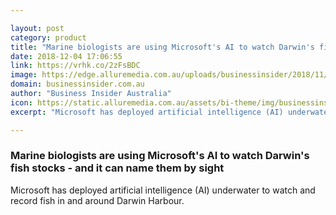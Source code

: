 ```yaml
---

layout: post
category: product
title: "Marine biologists are using Microsoft's AI to watch Darwin's fish stocks - and it can name them by sight"
date: 2018-12-04 17:06:55
link: https://vrhk.co/2zFsBDC
image: https://edge.alluremedia.com.au/uploads/businessinsider/2018/11/fish-id-410x231.jpg
domain: businessinsider.com.au
author: "Business Insider Australia"
icon: https://static.alluremedia.com.au/assets/bi-theme/img/businessinsider/favicon_57.png
excerpt: "Microsoft has deployed artificial intelligence (AI) underwater to watch and record fish in and around Darwin Harbour."

---
```


### Marine biologists are using Microsoft's AI to watch Darwin's fish stocks - and it can name them by sight

Microsoft has deployed artificial intelligence (AI) underwater to watch and record fish in and around Darwin Harbour.